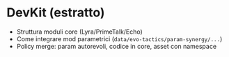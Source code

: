# DevKit (estratto)

- Struttura moduli core (Lyra/PrimeTalk/Echo)
- Come integrare mod parametrici (`data/evo-tactics/param-synergy/...`)
- Policy merge: param autorevoli, codice in core, asset con namespace
